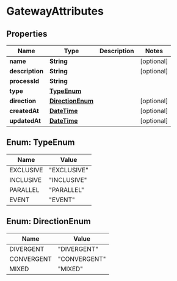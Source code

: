 
# GatewayAttributes

## Properties
Name | Type | Description | Notes
------------ | ------------- | ------------- | -------------
**name** | **String** |  |  [optional]
**description** | **String** |  |  [optional]
**processId** | **String** |  | 
**type** | [**TypeEnum**](#TypeEnum) |  | 
**direction** | [**DirectionEnum**](#DirectionEnum) |  |  [optional]
**createdAt** | [**DateTime**](DateTime.md) |  |  [optional]
**updatedAt** | [**DateTime**](DateTime.md) |  |  [optional]


<a name="TypeEnum"></a>
## Enum: TypeEnum
Name | Value
---- | -----
EXCLUSIVE | &quot;EXCLUSIVE&quot;
INCLUSIVE | &quot;INCLUSIVE&quot;
PARALLEL | &quot;PARALLEL&quot;
EVENT | &quot;EVENT&quot;


<a name="DirectionEnum"></a>
## Enum: DirectionEnum
Name | Value
---- | -----
DIVERGENT | &quot;DIVERGENT&quot;
CONVERGENT | &quot;CONVERGENT&quot;
MIXED | &quot;MIXED&quot;



